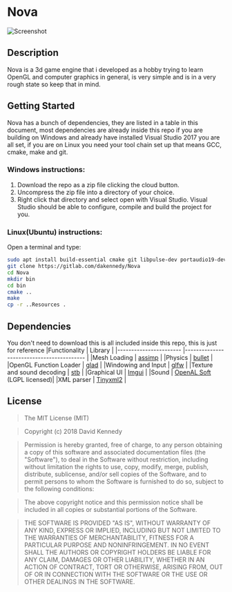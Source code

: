 # Nova
![Screenshot](https://imgur.com/a/bwfs7sG)

## Description
Nova is a 3d game engine that i developed as a hobby trying to learn OpenGL and computer graphics in general, is very simple and is in a very rough state so keep that in mind.

## Getting Started
Nova has a bunch of dependencies, they are listed in a table in this document, most dependencies are already inside this repo if you are building on Windows and already have installed Visual Studio 2017 you are all set, if you are on Linux you need your tool chain set up that means GCC, cmake, make and git.

### Windows instructions:
1. Download the repo as a zip file clicking the cloud button.
2. Uncompress the zip file into a directory of your choice.
3. Right click that directory and select open with Visual Studio.
Visual Studio should be able to configure, compile and build the project for you.

### Linux(Ubuntu) instructions:
Open a terminal and type:
```bash
sudo apt install build-essential cmake git libpulse-dev portaudio19-dev libsndio-dev
git clone https://gitlab.com/dakennedy/Nova
cd Nova
mkdir bin
cd bin
cmake ..
make
cp -r ..Resources .
```

## Dependencies
You don't need to download this is all included inside this repo, this is just for reference
|Functionality           					| Library                                                           |
|----------------------- 					|------------------------------------------                         |
|Mesh Loading            					| [assimp](https://github.com/assimp/assimp)                        |
|Physics                 					| [bullet](https://github.com/bulletphysics/bullet3)                |
|OpenGL Function Loader  					| [glad](https://github.com/Dav1dde/glad)                           |
|Windowing and Input     					| [glfw](https://github.com/glfw/glfw)                              |
|Texture and sound decoding		         	| [stb](https://github.com/nothings/stb)                            |
|Graphical UI								| [Imgui](https://github.com/ocornut/imgui)                         |
|Sound										| [OpenAL Soft](https://github.com/kcat/openal-soft) (LGPL licensed)|
|XML parser									| [Tinyxml2](https://github.com/leethomason/tinyxml2)               |

## License
>The MIT License (MIT)

>Copyright (c) 2018 David Kennedy

>Permission is hereby granted, free of charge, to any person obtaining a copy of this software and associated documentation files (the "Software"), to deal in the Software without restriction, including without limitation the rights to use, copy, modify, merge, publish, distribute, sublicense, and/or sell copies of the Software, and to permit persons to whom the Software is furnished to do so, subject to the following conditions:

>The above copyright notice and this permission notice shall be included in all copies or substantial portions of the Software.

>THE SOFTWARE IS PROVIDED "AS IS", WITHOUT WARRANTY OF ANY KIND, EXPRESS OR IMPLIED, INCLUDING BUT NOT LIMITED TO THE WARRANTIES OF MERCHANTABILITY, FITNESS FOR A PARTICULAR PURPOSE AND NONINFRINGEMENT. IN NO EVENT SHALL THE AUTHORS OR COPYRIGHT HOLDERS BE LIABLE FOR ANY CLAIM, DAMAGES OR OTHER LIABILITY, WHETHER IN AN ACTION OF CONTRACT, TORT OR OTHERWISE, ARISING FROM, OUT OF OR IN CONNECTION WITH THE SOFTWARE OR THE USE OR OTHER DEALINGS IN THE SOFTWARE.